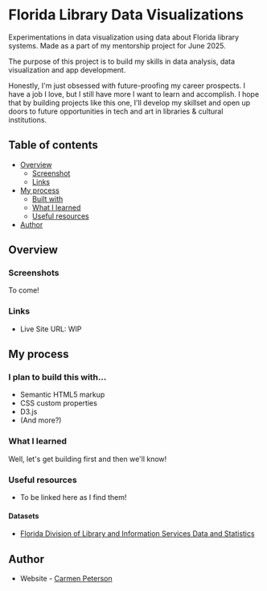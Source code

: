 # Florida Library Data Visualizations

Experimentations in data visualization using data about Florida library systems. Made as a part of my mentorship project for June 2025.

The purpose of this project is to build my skills in data analysis, data visualization and app development.

Honestly, I'm just obsessed with future-proofing my career prospects. I have a job I love, but I still have more I want to learn and accomplish. I hope that by building projects like this one, I'll develop my skillset and open up doors to future opportunities in tech and art in libraries & cultural institutions.

## Table of contents

- [Overview](#overview)
  - [Screenshot](#screenshot)
  - [Links](#links)
- [My process](#my-process)
  - [Built with](#built-with)
  - [What I learned](#what-i-learned)
  - [Useful resources](#useful-resources)
- [Author](#author)

## Overview

### Screenshots

To come!

### Links

- Live Site URL: WIP

## My process

### I plan to build this with...

- Semantic HTML5 markup
- CSS custom properties
- D3.js
- (And more?)

### What I learned

Well, let's get building first and then we'll know!

### Useful resources

- To be linked here as I find them!

#### Datasets

- [Florida Division of Library and Information Services Data and Statistics](https://dos.fl.gov/library-archives/library-development/data/) 

## Author

- Website - [Carmen Peterson](https://varsvisualizes.art/)
